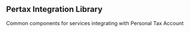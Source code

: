Pertax Integration Library
--------------------------

Common components for services integrating with Personal Tax Account